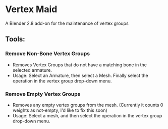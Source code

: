 # Vertex Maid
 A Blender 2.8 add-on for the maintenance of vertex groups


## Tools:

### Remove Non-Bone Vertex Groups
* Removes Vertex Groups that do not have a matching bone in the selected armature.
* Usage: Select an Armature, then select a Mesh. Finally select the operation in the vertex group drop-down menu.


### Remove Empty Vertex Groups
* Removes any empty vertex groups from the mesh.  (Currently it counts 0 weights as not-empty, I'd like to fix this soon)
* Usage: Select a mesh, and then select the operation in the vertex group drop-down menu.
